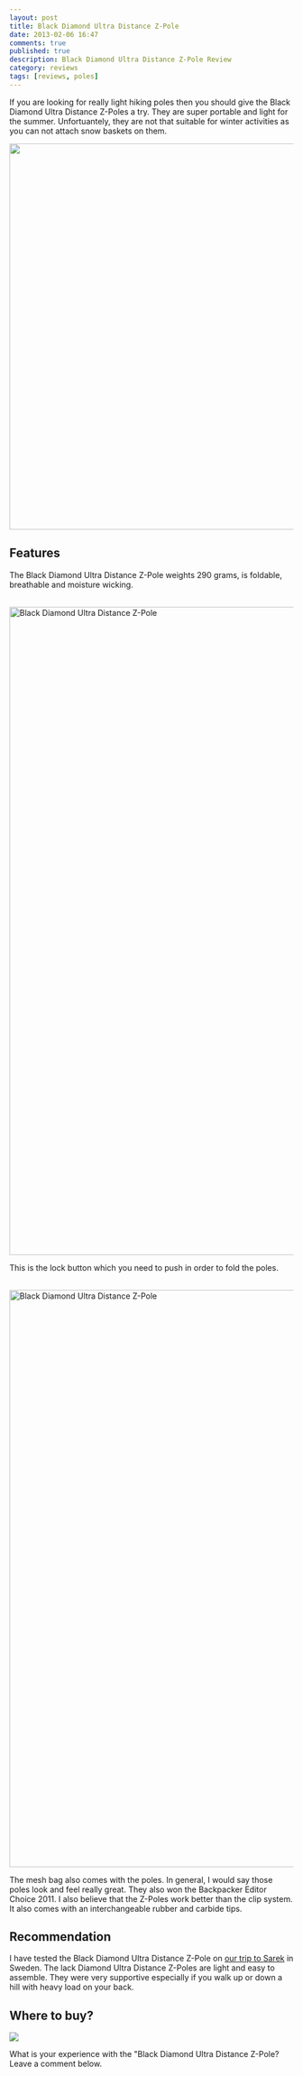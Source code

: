 ```yaml
---
layout: post
title: Black Diamond Ultra Distance Z-Pole
date: 2013-02-06 16:47
comments: true
published: true
description: Black Diamond Ultra Distance Z-Pole Review
category: reviews
tags: [reviews, poles]
---
```

If you are looking for really light hiking poles then you should give the Black Diamond Ultra Distance Z-Poles a try. They are super portable and light for the summer. Unfortuantely, they are not that suitable for winter activities as you can not attach snow baskets on them.

<a href="https://www.flickr.com/photos/90204224@N07/8449891659"><img src="https://farm9.staticflickr.com/8505/8449891659_dbe8b1b352_b.jpg" width="1024" height="685"></a>
<!--more-->

## Features
The Black Diamond Ultra Distance Z-Pole weights 290 grams, is foldable, breathable and moisture wicking.<br><br>

<img src="http://farm9.staticflickr.com/8222/8450978018_604871950b_o.jpg" width="1150" alt="Black Diamond Ultra Distance Z-Pole"><br>

This is the lock button which you need to push in order to fold the poles.<br><br>

<a href="https://www.flickr.com/photos/90204224@N07/8449890395" title="Black Diamond Ultra Distance Z-Pole"><img src="https://farm9.staticflickr.com/8235/8449890395_5c07ac00d6_b.jpg" width="957" height="1024" alt="Black Diamond Ultra Distance Z-Pole"></a><br>

The mesh bag also comes with the poles. In general, I would say those poles look and feel really great. They also won the Backpacker Editor Choice 2011. I also believe that the Z-Poles work better than the clip system. It also comes with an interchangeable rubber and carbide tips.

## Recommendation
I have tested the Black Diamond Ultra Distance Z-Pole on <a href="http://hikeventures.com/hiking-and-packrafting-in-sarek-day-1/" target="_self">our trip to Sarek</a> in Sweden. The lack Diamond Ultra Distance Z-Poles are light and easy to assemble. They were very supportive especially if you walk up or down a hill with heavy load on your back.

## Where to buy?
<a rel="nofollow" href="http://www.amazon.com/gp/product/B008V0C4VO/ref=as_li_tl?ie=UTF8&camp=1789&creative=9325&creativeASIN=B008V0C4VO&linkCode=as2&tag=hikeve-20&linkId=SJECAUMAYYAUC2NZ"><img border="0" src="http://ws-na.amazon-adsystem.com/widgets/q?_encoding=UTF8&ASIN=B008V0C4VO&Format=_SL250_&ID=AsinImage&MarketPlace=US&ServiceVersion=20070822&WS=1&tag=hikeve-20" ></a><img src="http://ir-na.amazon-adsystem.com/e/ir?t=hikeve-20&l=as2&o=1&a=B008V0C4VO" width="1" height="1" border="0" alt="" style="border:none !important; margin:0px !important;" />


What is your experience with the "Black Diamond Ultra Distance Z-Pole? Leave a comment below.

